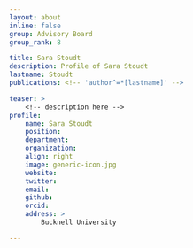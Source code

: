 ```yaml
---
layout: about
inline: false
group: Advisory Board
group_rank: 8

title: Sara Stoudt
description: Profile of Sara Stoudt
lastname: Stoudt
publications: <!-- 'author^=*[lastname]' -->

teaser: >
    <!-- description here -->
profile:
    name: Sara Stoudt
    position: 
    department: 
    organization: 
    align: right
    image: generic-icon.jpg
    website: 
    twitter: 
    email: 
    github: 
    orcid: 
    address: >
        Bucknell University

---
```


<!-- longer bio here -->
